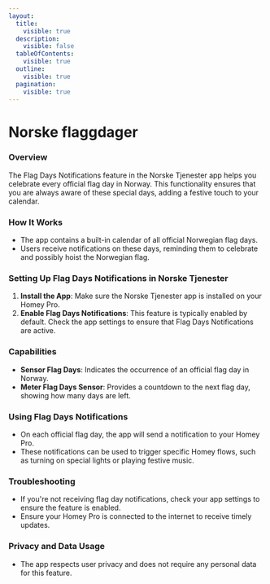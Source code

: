 ```yaml
---
layout:
  title:
    visible: true
  description:
    visible: false
  tableOfContents:
    visible: true
  outline:
    visible: true
  pagination:
    visible: true
---
```


# Norske flaggdager

### **Overview**

The Flag Days Notifications feature in the Norske Tjenester app helps you celebrate every official flag day in Norway. This functionality ensures that you are always aware of these special days, adding a festive touch to your calendar.

### **How It Works**

* The app contains a built-in calendar of all official Norwegian flag days.
* Users receive notifications on these days, reminding them to celebrate and possibly hoist the Norwegian flag.

### **Setting Up Flag Days Notifications in Norske Tjenester**

1. **Install the App**: Make sure the Norske Tjenester app is installed on your Homey Pro.
2. **Enable Flag Days Notifications**: This feature is typically enabled by default. Check the app settings to ensure that Flag Days Notifications are active.

### **Capabilities**

* **Sensor Flag Days**: Indicates the occurrence of an official flag day in Norway.
* **Meter Flag Days Sensor**: Provides a countdown to the next flag day, showing how many days are left.

### **Using Flag Days Notifications**

* On each official flag day, the app will send a notification to your Homey Pro.
* These notifications can be used to trigger specific Homey flows, such as turning on special lights or playing festive music.

### **Troubleshooting**

* If you're not receiving flag day notifications, check your app settings to ensure the feature is enabled.
* Ensure your Homey Pro is connected to the internet to receive timely updates.

### **Privacy and Data Usage**

* The app respects user privacy and does not require any personal data for this feature.
